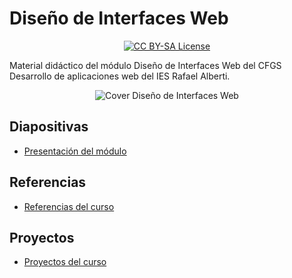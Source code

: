 # Diseño de Interfaces Web

<p align="center">
  <a href="LICENSE">
      <img src="https://img.shields.io/badge/License-CC%20BY--SA%204.0-lightgrey.svg?longCache=true" alt="CC BY-SA License">
    </a>
</p>

Material didáctico del módulo Diseño de Interfaces Web del CFGS Desarrollo de aplicaciones web del IES Rafael Alberti.

<p align="center">
  <img src="logos/DWE-22-23-moodle.png" alt="Cover Diseño de Interfaces Web">
</p>

## Diapositivas

- [Presentación del módulo](https://0xmrivas.github.io/DIW/slides/presentacion.html)

## Referencias

- [Referencias del curso](https://0xmrivas.github.io/DIW/docs/referencias)

## Proyectos
- [Proyectos del curso](https://0xmrivas.github.io/DIW/docs/proyectos/)
